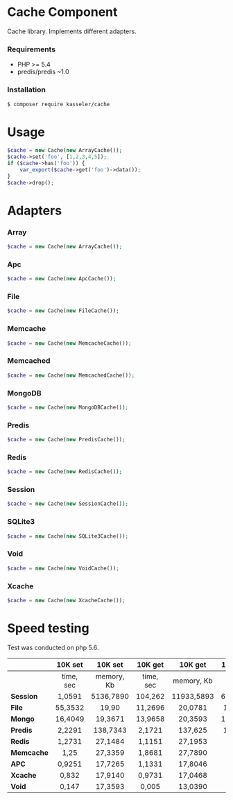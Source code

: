 Cache Component
=======
Cache library. Implements different adapters.

### Requirements
 - PHP >= 5.4
 - predis/predis ~1.0
 
### Installation
```sh
$ composer require kasseler/cache
```

Usage
===
```php
$cache = new Cache(new ArrayCache());
$cache->set('foo', [1,2,3,4,5]);
if ($cache->has('foo')) {
    var_export($cache->get('foo')->data());
}
$cache->drop();
```
Adapters
===
### Array
```php
$cache = new Cache(new ArrayCache());
```
### Apc
```php
$cache = new Cache(new ApcCache());
```
### File
```php
$cache = new Cache(new FileCache());
```
### Memcache
```php
$cache = new Cache(new MemcacheCache());
```
### Memcached
```php
$cache = new Cache(new MemcachedCache());
```
### MongoDB
```php
$cache = new Cache(new MongoDBCache());
```
### Predis
```php
$cache = new Cache(new PredisCache());
```
### Redis
```php
$cache = new Cache(new RedisCache());
```
### Session
```php
$cache = new Cache(new SessionCache());
```
### SQLite3
```php
$cache = new Cache(new SQLite3Cache());
```
### Void
```php
$cache = new Cache(new VoidCache());
```
### Xcache
```php
$cache = new Cache(new XcacheCache());
```
Speed testing
===
Test was conducted on php 5.6.

|              | 10K set   | 10K set    |	10K get   | 10K get    | 10K has   | 10K has    |
|--------------|:---------:|:----------:|:---------:|:----------:|:---------:|:----------:|
|              | time, sec | memory, Kb | time, sec | memory, Kb | time, sec | memory, Kb |
| **Session**  | 1,0591    | 5136,7890  | 104,262   | 11933,5893 | 68,2759   | 11933,5781 |
| **File**     | 55,3532   | 19,90      | 11,2696   | 20,0781    | 1,9091    | 19,0937    |
| **Mongo**    | 16,4049   | 19,3671    | 13,9658   | 20,3593    | 13,9008   | 19,375     |
| **Predis**   | 2,2291    | 138,7343   | 2,1721    | 137,625    | 1,6831    | 133,1796   |
| **Redis**    | 1,2731    | 27,1484    | 1,1151    | 27,1953    | 0,786     | 22,6562    |
| **Memcache** | 1,25      | 27,3359    | 1,8681    | 27,7890    | 0,814     | 23,1953    |
| **APC**      | 0,9251    | 17,7265    | 1,1331    | 17,8046    | 0,441     | 13,226     |
| **Xcache**   | 0,832     | 17,9140    | 0,9731    | 17,0468    | 0,439     | 13,4531    |
| **Void**     | 0,147     | 17,3593    | 0,005     | 13,0390    | 0,174     | 13,1718    |
